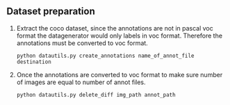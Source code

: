 ## Dataset preparation

1. Extract the coco dataset, since the annotations are not in pascal voc 
format the datagenerator would only labels in voc format. Therefore the 
annotations must be converted to voc format.  

    `python datautils.py create_annotations name_of_annot_file destination`

1. Once the annotations are converted to voc format to make sure number 
of images are equal to number of annot files.  

    `python datautils.py delete_diff img_path annot_path` 
